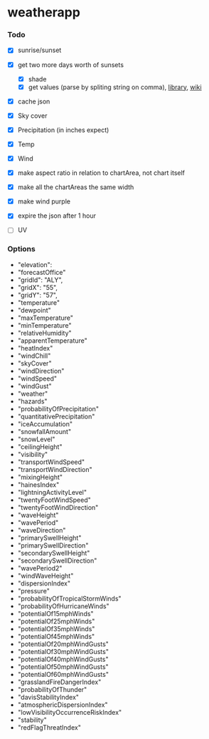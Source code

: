 # weatherapp

### Todo
- [x] sunrise/sunset
- [x] get two more days worth of sunsets
  - [x] shade
  - [x] get values (parse by spliting string on comma), [library](https://github.com/Triggertrap/sun-js), [wiki](https://en.wikipedia.org/wiki/Sunrise_equation)
- [x] cache json

- [x] Sky cover
- [x] Precipitation (in inches expect)
- [x] Temp
- [x] Wind

- [x] make aspect ratio in relation to chartArea, not chart itself
- [x] make all the chartAreas the same width
- [x] make wind purple

- [x] expire the json after 1 hour
- [ ] UV

### Options

* "elevation":
* "forecastOffice"
* "gridId": "ALY",
* "gridX": "55",
* "gridY": "57",
* "temperature"
* "dewpoint"
* "maxTemperature"
* "minTemperature"
* "relativeHumidity"
* "apparentTemperature"
* "heatIndex"
* "windChill"
* "skyCover"
* "windDirection"
* "windSpeed"
* "windGust"
* "weather"
* "hazards"
* "probabilityOfPrecipitation"
* "quantitativePrecipitation"
* "iceAccumulation"
* "snowfallAmount"
* "snowLevel"
* "ceilingHeight"
* "visibility"
* "transportWindSpeed"
* "transportWindDirection"
* "mixingHeight"
* "hainesIndex"
* "lightningActivityLevel"
* "twentyFootWindSpeed"
* "twentyFootWindDirection"
* "waveHeight"
* "wavePeriod"
* "waveDirection"
* "primarySwellHeight"
* "primarySwellDirection"
* "secondarySwellHeight"
* "secondarySwellDirection"
* "wavePeriod2"
* "windWaveHeight"
* "dispersionIndex"
* "pressure"
* "probabilityOfTropicalStormWinds"
* "probabilityOfHurricaneWinds"
* "potentialOf15mphWinds"
* "potentialOf25mphWinds"
* "potentialOf35mphWinds"
* "potentialOf45mphWinds"
* "potentialOf20mphWindGusts"
* "potentialOf30mphWindGusts"
* "potentialOf40mphWindGusts"
* "potentialOf50mphWindGusts"
* "potentialOf60mphWindGusts"
* "grasslandFireDangerIndex"
* "probabilityOfThunder"
* "davisStabilityIndex"
* "atmosphericDispersionIndex"
* "lowVisibilityOccurrenceRiskIndex"
* "stability"
* "redFlagThreatIndex"
